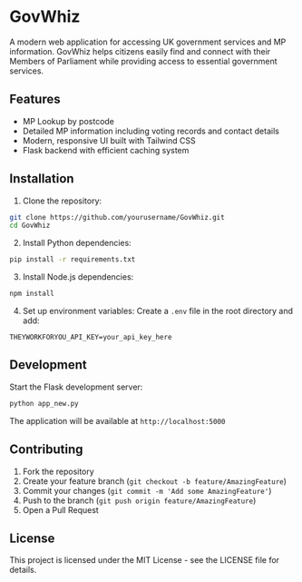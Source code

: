 # GovWhiz

A modern web application for accessing UK government services and MP information. GovWhiz helps citizens easily find and connect with their Members of Parliament while providing access to essential government services.

## Features

- MP Lookup by postcode
- Detailed MP information including voting records and contact details
- Modern, responsive UI built with Tailwind CSS
- Flask backend with efficient caching system

## Installation

1. Clone the repository:
```bash
git clone https://github.com/yourusername/GovWhiz.git
cd GovWhiz
```

2. Install Python dependencies:
```bash
pip install -r requirements.txt
```

3. Install Node.js dependencies:
```bash
npm install
```

4. Set up environment variables:
Create a `.env` file in the root directory and add:
```
THEYWORKFORYOU_API_KEY=your_api_key_here
```

## Development

Start the Flask development server:
```bash
python app_new.py
```

The application will be available at `http://localhost:5000`

## Contributing

1. Fork the repository
2. Create your feature branch (`git checkout -b feature/AmazingFeature`)
3. Commit your changes (`git commit -m 'Add some AmazingFeature'`)
4. Push to the branch (`git push origin feature/AmazingFeature`)
5. Open a Pull Request

## License

This project is licensed under the MIT License - see the LICENSE file for details.